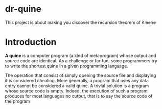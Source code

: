 # dr-quine
This project is about making you discover the recursion theorem of Kleene
# Introduction

**A quine** is a computer program (a kind of metaprogram) whose output and source
code are identical. As a challenge or for fun, some programmers try to write the shortest
quine in a given programming language.

The operation that consist of simply opening the source file and displaying it is considered cheating. More generally, a program that uses any data entry cannot be considered
a valid quine. A trivial solution is a program whose source code is empty. Indeed, the
execution of such a program produces for most languages no output, that is to say the
source code of the program
